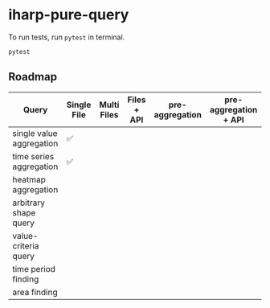 # iharp-pure-query

To run tests, run `pytest` in terminal. 
```bash
pytest
```

## Roadmap

| Query                    | Single File        | Multi Files | Files + API | pre-aggregation | pre-aggregation + API |
| ------------------------ | ------------------ | ----------- | ----------- | --------------- | --------------------- |
| single value aggregation | :white_check_mark: |             |             |                 |                       |
| time series aggregation  | :white_check_mark: |             |             |                 |                       |
| heatmap aggregation      |                    |             |             |                 |                       |
| arbitrary shape query    |                    |             |             |                 |                       |
| value-criteria query     |                    |             |             |                 |                       |
| time period finding      |                    |             |             |                 |                       |
| area finding             |                    |             |             |                 |                       |
